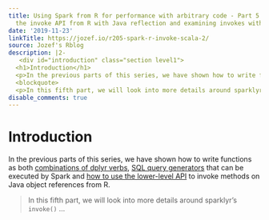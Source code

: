 ```yaml
---
title: Using Spark from R for performance with arbitrary code - Part 5 - Exploring
  the invoke API from R with Java reflection and examining invokes with logs
date: '2019-11-23'
linkTitle: https://jozef.io/r205-spark-r-invoke-scala-2/
source: Jozef's Rblog
description: |2-
   <div id="introduction" class="section level1">
  <h1>Introduction</h1>
  <p>In the previous parts of this series, we have shown how to write functions as both <a href="https://jozef.io/r202-spark-r-dplyr-verbs/">combinations of dplyr verbs</a>, <a href="https://jozef.io/r203-spark-r-sql/">SQL query generators</a> that can be executed by Spark and <a href="https://jozef.io/r204-spark-r-invoke-scala/">how to use the lower-level API</a> to invoke methods on Java object references from R.</p>
  <blockquote>
  <p>In this fifth part, we will look into more details around sparklyr’s <code>invoke()</code> ...
disable_comments: true
---
```

 <div id="introduction" class="section level1">
<h1>Introduction</h1>
<p>In the previous parts of this series, we have shown how to write functions as both <a href="https://jozef.io/r202-spark-r-dplyr-verbs/">combinations of dplyr verbs</a>, <a href="https://jozef.io/r203-spark-r-sql/">SQL query generators</a> that can be executed by Spark and <a href="https://jozef.io/r204-spark-r-invoke-scala/">how to use the lower-level API</a> to invoke methods on Java object references from R.</p>
<blockquote>
<p>In this fifth part, we will look into more details around sparklyr’s <code>invoke()</code> ...